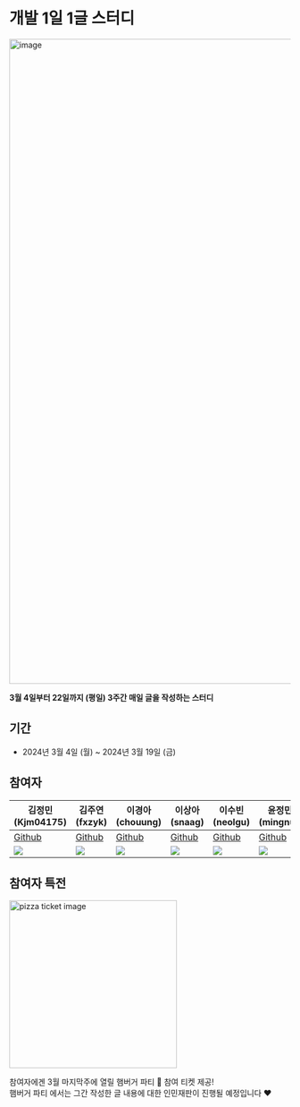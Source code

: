 # 개발 1일 1글 스터디 

<img width="1153" alt="image" src="https://github.com/dev-writeup-2024/march/assets/42943992/9345c335-2443-49e7-b252-188d1dc15cff">

**3월 4일부터 22일까지 (평일) 3주간 매일 글을 작성하는 스터디**

## 기간
- 2024년 3월 4일 (월) ~ 2024년 3월 19일 (금)

## 참여자
| 김정민<br/>(Kjm04175)                                                 | 김주연<br/>(fxzyk)                                                  | 이경아<br/>(chouung)                                                    | 이상아<br/>(snaag)                                                    | 이수빈<br/>(neolgu)                                                   | 윤정민<br/>(mingnuj)                                                | 조명지<br/>(myeongJJi)                                              | 장해웅<br/>(Longseabear)                                            |
|--------------------------------------------------------------------|---------------------------------------------------------------------|--------------------------------------------------------------------|--------------------------------------------------------------------|--------------------------------------------------------------------|------------------------------------------------------------------|------------------------------------------------------------------|------------------------------------------------------------------|
| <a href="https://github.com/Kjm04175">Github</a>                   | <a href="https://github.com/fxzyk">Github</a>                       | <a href="https://github.com/chouung">Github</a>                      | <a href="https://github.com/snaag">Github</a>                      | <a href="https://github.com/neolgu">Github</a>                     | <a href="https://github.com/mingnuj">Github</a>                  | <a href="https://github.com/myeongJJi">Github</a>                | <a href="https://github.com/Longseabear">Github</a>              |
| <img src="https://avatars.githubusercontent.com/u/30641096?v=4" /> | <img src="https://avatars.githubusercontent.com/u/155464891?v=4" /> | <img src="https://avatars.githubusercontent.com/u/151368249?v=4" /> | <img src="https://avatars.githubusercontent.com/u/42943992?v=4" /> | <img src="https://avatars.githubusercontent.com/u/32592676?v=4" /> | <img src="https://avatars.githubusercontent.com/u/25028093?v=4"> | <img src="https://avatars.githubusercontent.com/u/44626970?v=4"> | <img src="https://avatars.githubusercontent.com/u/23306763?v=4"> |



## 참여자 특전

<img width="300px" alt="pizza ticket image" src="https://github.com/dev-writeup-2024/march/assets/42943992/2a46472e-26b6-4209-9775-1d39f0065c3f">


참여자에겐 3월 마지막주에 열릴 햄버거 파티 🍔 참여 티켓 제공!<br/> 
햄버거 파티 에서는 그간 작성한 글 내용에 대한 인민재판이 진행될 예정입니다 ❤️

